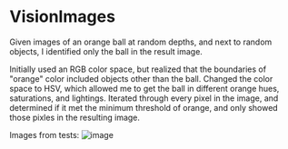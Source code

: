 # VisionImages
Given images of an orange ball at random depths, and next to random objects, I identified only the ball in the result image. 

Initially used an RGB color space, but realized that the boundaries of "orange" color included objects other than the ball. Changed the color space to HSV, which allowed me to get the ball in different orange hues, saturations, and lightings. Iterated through every pixel in the image, and determined if it met the minimum threshold of orange, and only showed those pixles in the resulting image. 

Images from tests:
![image](https://github.com/user-attachments/assets/ff852237-4897-4ebb-8b12-bffbe477cfe2)
